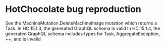 # HotChocolate bug reproduction

See the MachineMutation.DeleteMachineImage mutation which returns a Task.
In HC 15.1.3, the generated GraphQL schema is valid
In HC 15.1.4, the generated GraphQL schema includes types for Task, AggregateException, ++, and is invalid
